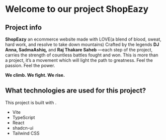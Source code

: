 # Welcome to our project ShopEazy

## Project info

**ShopEazy** an ecommerce website made with LOVE(a blend of blood, sweat, hard work, and resolve to take down mountains) Crafted by the legends **DJ Anna, SadmaAshiq,** and **Raj Thakare Saheb** —each step of the project, carries the strength of countless battles fought and won. This is more than a project, it’s a movement which will light the path to greatness. Feel the passion. Feel the power.  

**We climb. We fight. We rise.**


## What technologies are used for this project?

This project is built with .

- Vite
- TypeScript
- React
- shadcn-ui
- Tailwind CSS
